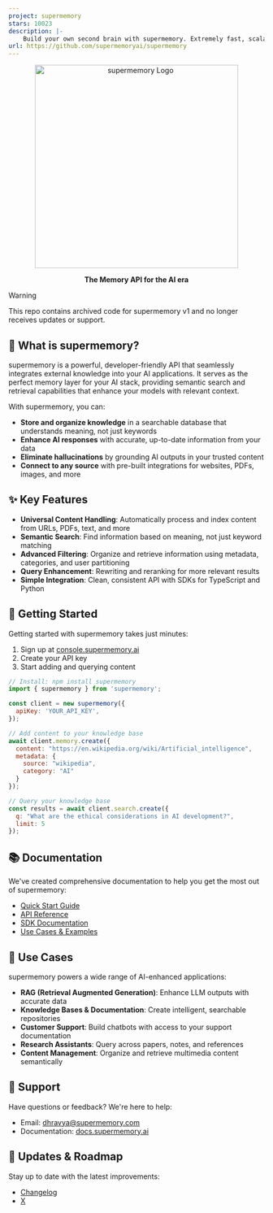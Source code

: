 ```yaml
---
project: supermemory
stars: 10023
description: |-
    Build your own second brain with supermemory. Extremely fast, scalable, memory API for the AI era.
url: https://github.com/supermemoryai/supermemory
---
```


<div align="center">
  <img src="logo.svg" alt="supermemory Logo" width="400" />
  <p><strong>The Memory API for the AI era</strong></p>
</div>

> [!WARNING]
> This repo contains archived code for supermemory v1 and no longer receives updates or support.

## 🧠 What is supermemory?

supermemory is a powerful, developer-friendly API that seamlessly integrates external knowledge into your AI applications. It serves as the perfect memory layer for your AI stack, providing semantic search and retrieval capabilities that enhance your models with relevant context.

With supermemory, you can:

- **Store and organize knowledge** in a searchable database that understands meaning, not just keywords
- **Enhance AI responses** with accurate, up-to-date information from your data
- **Eliminate hallucinations** by grounding AI outputs in your trusted content
- **Connect to any source** with pre-built integrations for websites, PDFs, images, and more

## ✨ Key Features

- **Universal Content Handling**: Automatically process and index content from URLs, PDFs, text, and more
- **Semantic Search**: Find information based on meaning, not just keyword matching
- **Advanced Filtering**: Organize and retrieve information using metadata, categories, and user partitioning
- **Query Enhancement**: Rewriting and reranking for more relevant results
- **Simple Integration**: Clean, consistent API with SDKs for TypeScript and Python

## 🚀 Getting Started

Getting started with supermemory takes just minutes:

1. Sign up at [console.supermemory.ai](https://console.supermemory.ai)
2. Create your API key
3. Start adding and querying content

```javascript
// Install: npm install supermemory
import { supermemory } from 'supermemory';

const client = new supermemory({
  apiKey: 'YOUR_API_KEY',
});

// Add content to your knowledge base
await client.memory.create({
  content: "https://en.wikipedia.org/wiki/Artificial_intelligence",
  metadata: {
    source: "wikipedia",
    category: "AI"
  }
});

// Query your knowledge base
const results = await client.search.create({
  q: "What are the ethical considerations in AI development?",
  limit: 5
});
```

## 📚 Documentation

We've created comprehensive documentation to help you get the most out of supermemory:

- [Quick Start Guide](https://docs.supermemory.ai/quickstart/overview)
- [API Reference](https://docs.supermemory.ai/api-reference)
- [SDK Documentation](https://docs.supermemory.ai/sdks)
- [Use Cases & Examples](https://docs.supermemory.ai/overview/use-cases)

## 🌟 Use Cases

supermemory powers a wide range of AI-enhanced applications:

- **RAG (Retrieval Augmented Generation)**: Enhance LLM outputs with accurate data
- **Knowledge Bases & Documentation**: Create intelligent, searchable repositories
- **Customer Support**: Build chatbots with access to your support documentation
- **Research Assistants**: Query across papers, notes, and references
- **Content Management**: Organize and retrieve multimedia content semantically

## 💬 Support

Have questions or feedback? We're here to help:
- Email: [dhravya@supermemory.com](mailto:dhravya@supermemory.com)
- Documentation: [docs.supermemory.ai](https://docs.supermemory.ai)

## 🔄 Updates & Roadmap

Stay up to date with the latest improvements:
- [Changelog](https://docs.supermemory.ai/changelog/overview)
- [X](https://x.com/supermemoryai)

